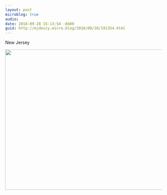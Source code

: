 ```yaml
---
layout: post
microblog: true
audio: 
date: 2018-09-28 15:13:54 -0400
guid: http://mjdescy.micro.blog/2018/09/28/191354.html
---
```

New Jersey

<img src="http://micro.mjdescy.me/uploads/2018/e0767a84fd.jpg" width="600" height="450" />
